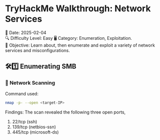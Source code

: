 # TryHackMe Walkthrough: Network Services
📅 Date: 2025-02-04  
🔍 Difficulty Level: Easy
🖥️ Category: Enumeration, Exploitation.  
🎯 Objective: Learn about, then enumerate and exploit a variety of network services and misconfigurations.

## 🛠1️⃣ **Enumerating SMB**
### 🔎 **Network Scanning**
Command used:
```bash
nmap -p- --open <target-IP>
```
Findings: 
The scan revealed the following three open ports,
1. 22/tcp (ssh)
2. 139/tcp (netbios-ssn)
3. 445/tcp (microsoft-ds)

